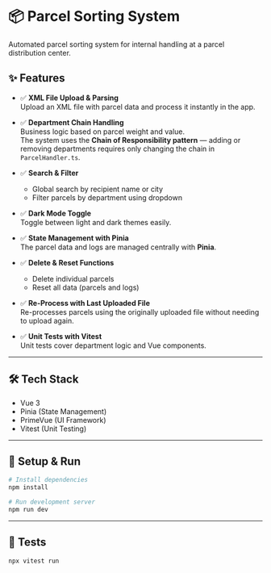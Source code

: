 # 📦 Parcel Sorting System

Automated parcel sorting system for internal handling at a parcel distribution center.

## ✨ Features

- ✅ **XML File Upload & Parsing**  
  Upload an XML file with parcel data and process it instantly in the app.

- ✅ **Department Chain Handling**  
  Business logic based on parcel weight and value.  
  The system uses the **Chain of Responsibility pattern** — adding or removing departments requires only changing the chain in `ParcelHandler.ts`.

- ✅ **Search & Filter**  
  - Global search by recipient name or city  
  - Filter parcels by department using dropdown  

- ✅ **Dark Mode Toggle**  
  Toggle between light and dark themes easily.

- ✅ **State Management with Pinia**  
  The parcel data and logs are managed centrally with **Pinia**.

- ✅ **Delete & Reset Functions**  
  - Delete individual parcels  
  - Reset all data (parcels and logs)  

- ✅ **Re-Process with Last Uploaded File**  
  Re-processes parcels using the originally uploaded file without needing to upload again.

- ✅ **Unit Tests with Vitest**  
  Unit tests cover department logic and Vue components.

---

## 🛠️ Tech Stack

- Vue 3
- Pinia (State Management)
- PrimeVue (UI Framework)
- Vitest (Unit Testing)

---

## 🚀 Setup & Run

```bash
# Install dependencies
npm install

# Run development server
npm run dev

```

---

## 🚀 Tests

```bash
npx vitest run
```
